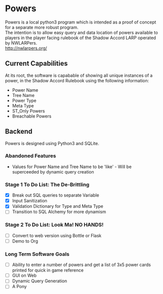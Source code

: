 # Powers
Powers is a local python3 program which is intended as a proof of concept for a separate more robust program.<br>
The intention is to allow easy query and data location of powers available to players in the player facing rulebook of the Shadow Accord LARP operated by NWLARPers.<br>
http://nwlarpers.org/

## Current Capabilities
At its root, the software is capabable of showing all unique instances of a power, in the Shadow Accord Rulebook using the following information:
* Power Name
* Tree Name
* Power Type
* Meta Type
* ST_Only Powers
* Breachable Powers

## Backend
Powers is designed using Python3 and SQLite.  

### Abandoned Features
* Values for Power Name and Tree Name to be 'like' - Will be superceeded by dynamic query creation

### Stage 1 To Do List: The De-Brittling
* [X] Break out SQL queries to separate Variable
* [X] Input Sanitization
* [X] Validation Dictionary for Type and Meta Type
* [ ] Transition to SQL Alchemy for more dynamism

### Stage 2 To Do List: Look Ma! NO HANDS!
* [ ] Convert to web version using Bottle or Flask
* [ ] Demo to Org

### Long Term Software Goals
* [ ] Ability to enter a number of powers and get a list of 3x5 power cards printed for quick in game reference
* [ ] GUI on Web
* [ ] Dynamic Query Generation
* [ ] A Pony
